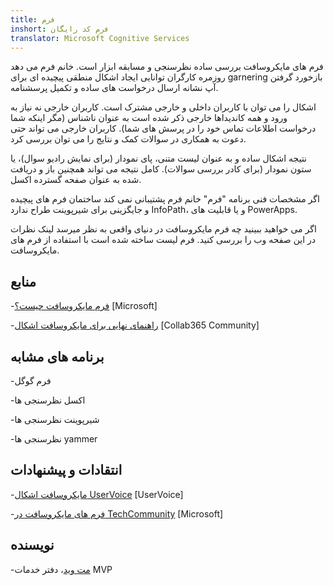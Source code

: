 ```yaml
---
title: فرم
inshort: فرم کد رایگان
translator: Microsoft Cognitive Services
---
```


فرم های مایکروسافت بررسی ساده نظرسنجی و مسابقه ابزار است. خانم فرم می دهد
روزمره کارگران توانایی ایجاد اشکال منطقی پیچیده ای برای
garnering بازخورد گرفتن آپ نشانه ارسال درخواست های ساده و
تکمیل پرسشنامه.

اشکال را می توان با کاربران داخلی و خارجی مشترک است. کاربران خارجی
نه نیاز به ورود و همه كانديداها خارجی ذکر شده است به عنوان ناشناس
(مگر اینکه شما درخواست اطلاعات تماس خود را در پرسش های شما).
کاربران خارجی می تواند حتی دعوت به همکاری در سوالات کمک و
نتایج را می توان بررسی کرد.

نتیجه اشکال ساده و به عنوان لیست متنی، پای نمودار (برای نمایش
رادیو سوال)، یا ستون نمودار (برای کادر بررسی سوالات). کامل
نتیجه می تواند همچنین باز و دریافت شده به عنوان صفحه گسترده اکسل.

اگر مشخصات فنی برنامه "فرم" خانم فرم پشتیبانی نمی کند
ساختمان فرم های پیچیده و جایگزینی برای شیرپوینت طراح ندارد
InfoPath، و یا قابلیت های PowerApps.

اگر می خواهید ببینید چه فرم مایکروسافت در دنیای واقعی به نظر میرسد
لينک نظرات در این صفحه وب را بررسی کنید. فرم لیست ساخته شده است
با استفاده از فرم های مایکروسافت.

منابع
---------

-[فرم مایکروسافت چیست؟](https://support.office.com/en-us/forms)
    \[Microsoft\]

-[راهنمای نهایی برای مایکروسافت
    اشکال](https://collab365.community/ultimate-guide-microsoft-forms/)
    \[Collab365 Community\]

برنامه های مشابه
------------

-فرم گوگل

-اکسل نظرسنجی ها

-شیرپوینت نظرسنجی ها

-نظرسنجی ها yammer

انتقادات و پیشنهادات
---------

-[مایکروسافت اشکال UserVoice](https://microsoftforms.uservoice.com/forums/386451-welcome-to-microsoft-forms-suggestion-box)
    \[UserVoice\]

-[فرم های مایکروسافت در TechCommunity](https://techcommunity.microsoft.com/t5/Microsoft-Forms/ct-p/MicrosoftForms)
    \[Microsoft\]

نویسنده
---------

-[مت وید](https://www.linkedin.com/in/thatmattwade/)، دفتر خدمات MVP


